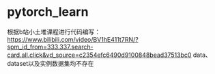# pytorch_learn
根据b站小土堆课程进行代码编写：https://www.bilibili.com/video/BV1hE411t7RN/?spm_id_from=333.337.search-card.all.click&vd_source=c2354efc6490d9100848bead37513bc0
data、dataset以及实例数据集均不存在
